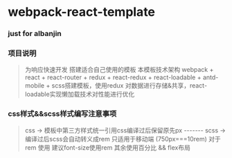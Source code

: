 # webpack-react-template

### just for albanjin

### 项目说明
> 为响应快速开发 搭建适合自己使用的模板  本模板技术架构 webpack + react + react-router + redux + react-redux + react-loadable + antd-mobile + scss搭建模板，使用redux 对数据进行存储&共享，react-loadable实现懒加载技术对性能进行优化 
### css样式&&scss样式编写注意事项 
> css -> 模板中第三方样式统一引用css编译过后保留原先px -------      scss -> 编译过后scss会自动转义成rem 只适用于移动端  (750px===10rem) 
对于rem 使用 建议font-size使用rem 其余使用百分比 && flex布局

